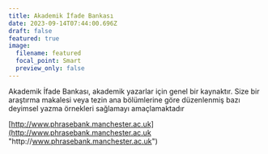 ```yaml
---
title: Akademik İfade Bankası
date: 2023-09-14T07:44:00.696Z
draft: false
featured: true
image:
  filename: featured
  focal_point: Smart
  preview_only: false
---
```

Akademik İfade Bankası, akademik yazarlar için genel bir kaynaktır. Size bir araştırma makalesi veya tezin ana bölümlerine göre düzenlenmiş bazı deyimsel  yazma örnekleri sağlamayı amaçlamaktadır

[http://www.phrasebank.manchester.ac.uk](http://www.phrasebank.manchester.ac.uk "http\://www.phrasebank.manchester.ac.uk")
